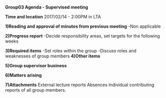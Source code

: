 **Group03 Agenda - Supervised meeting**

**Time and location**
2017/02/14 - 2:00PM in LTA

**1)Reading and approval of minutes from previous meeting**
-Non applicable

**2)Progress report**
-Decide responsibility areas, set targets for the following weeks

**3)Required items**
-Set roles within the group
-Discuss roles and weaknesses of group members
**4)Other items**

**5)Group supervisor business**

**6)Matters arising**

**7)Attachments**
External lecture reports
Absences
Individual contributing reports of all group members.
